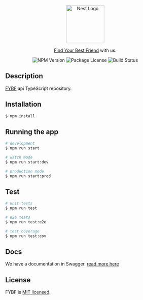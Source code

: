 <p align="center">
  <a href="http://findyourbestfriend.social/" target="blank"><img src="https://cdn.dribbble.com/userupload/3061251/file/original-fa3ce934c7df611527c76d1bbc68ee1d.png" width="120" alt="Nest Logo" /></a>
</p>

[circleci-image]: https://img.shields.io/circleci/build/github/findYourBestFriend/server/master?token=abc123def456
[circleci-url]: https://circleci.com/gh/findYourBestFriend/server
  
  <p align="center"><a href="http://findyourbestfriend.social" target="_blank">Find Your Best Friend</a> with us.</p>
    <p align="center">
<img src="https://img.shields.io/github/package-json/dependency-version/findYourBestFriend/server/@nestjs/core" alt="NPM Version" />
<img src="https://img.shields.io/github/license/findYourBestFriend/server" alt="Package License" />
<img src="https://img.shields.io/github/workflow/status/findYourBestFriend/server/Main%20CI/main" alt="Build Status" />
</p>

## Description

[FYBF](http://findyourbestfriend.social) api TypeScript repository.

## Installation

```bash
$ npm install
```

## Running the app

```bash
# development
$ npm run start

# watch mode
$ npm run start:dev

# production mode
$ npm run start:prod
```

## Test

```bash
# unit tests
$ npm run test

# e2e tests
$ npm run test:e2e

# test coverage
$ npm run test:cov
```

## Docs

We have a documentation in Swagger. [read more here](http://findyourbestfriend.social/docs)


## License

  FYBF is [MIT licensed](https://github.com/FindYourBestFriend/server/blob/main/LICENSE.md).

